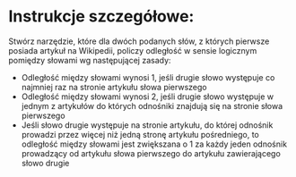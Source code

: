 # Instrukcje szczegółowe:
Stwórz narzędzie, które dla dwóch podanych słów, z których pierwsze posiada artykuł
na Wikipedii, policzy odległość w sensie logicznym pomiędzy słowami wg następującej zasady:
- Odległość między słowami wynosi 1, jeśli drugie słowo występuje co najmniej raz na
stronie artykułu słowa pierwszego
- Odległość między słowami wynosi 2, jeśli drugie słowo występuje w jednym z artykułów
do których odnośniki znajdują się na stronie słowa pierwszego
- Jeśli słowo drugie występuje na stronie artykułu, do której odnośnik prowadzi przez więcej
niż jedną stronę artykułu pośredniego, to odległość między słowami jest zwiększana o 1 za
każdy jeden odnośnik prowadzący od artykułu słowa pierwszego do artykułu
zawierającego słowo drugie
